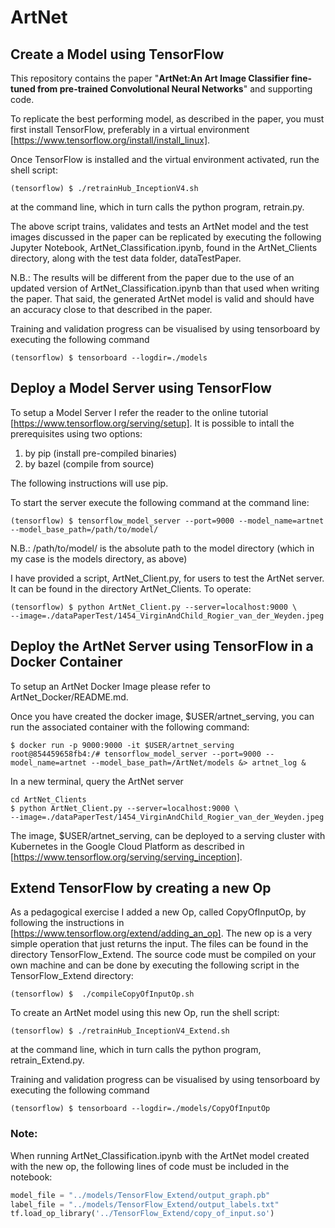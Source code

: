 # ArtNet
## Create a Model using TensorFlow
This repository contains the paper "**ArtNet:An Art Image Classifier fine-tuned from pre-trained Convolutional Neural Networks**" and supporting code.

To replicate the best performing model, as described in the paper, you must first install TensorFlow, preferably in a virtual environment [https://www.tensorflow.org/install/install_linux]. 

Once TensorFlow is installed and the virtual environment activated, run the shell script:
```
(tensorflow) $ ./retrainHub_InceptionV4.sh
```
at the command line, which in turn calls the python program, retrain.py. 

The above script trains, validates and tests an ArtNet model and the test images discussed in the paper can be replicated by executing the following Jupyter Notebook, ArtNet_Classification.ipynb, found in the ArtNet_Clients directory, along with the test data folder, dataTestPaper. 

N.B.: The results will be different from the paper due to the use of an updated version of ArtNet_Classification.ipynb than that used when writing the paper. That said, the generated ArtNet model is valid and should have an accuracy close to that described in the paper.

Training and validation progress can be visualised by using tensorboard by executing the following command
```
(tensorflow) $ tensorboard --logdir=./models
```
## Deploy a Model Server using TensorFlow
To setup a Model Server I refer the reader to the online tutorial [https://www.tensorflow.org/serving/setup]. It is possible to intall the prerequisites using two options:
1. by pip    (install pre-compiled binaries)
2. by bazel  (compile from source)

The following instructions will use pip.

To start the server execute the following command at the command line:
```
(tensorflow) $ tensorflow_model_server --port=9000 --model_name=artnet --model_base_path=/path/to/model/
```
N.B.: /path/to/model/ is the absolute path to the model directory (which in my case is the models directory, as above)

I have provided a script, ArtNet_Client.py, for users to test the ArtNet server. It can be found in the directory ArtNet_Clients. To operate:
```
(tensorflow) $ python ArtNet_Client.py --server=localhost:9000 \
--image=./dataPaperTest/1454_VirginAndChild_Rogier_van_der_Weyden.jpeg 
```

## Deploy the ArtNet Server using TensorFlow in a Docker Container
To setup an ArtNet Docker Image please refer to ArtNet_Docker/README.md.

Once you have created the docker image, $USER/artnet_serving, you can run the associated container with the following command:

```
$ docker run -p 9000:9000 -it $USER/artnet_serving
root@854459658fb4:/# tensorflow_model_server --port=9000 --model_name=artnet --model_base_path=/ArtNet/models &> artnet_log &
```

In a new terminal, query the ArtNet server
```
cd ArtNet_Clients
$ python ArtNet_Client.py --server=localhost:9000 \
--image=./dataPaperTest/1454_VirginAndChild_Rogier_van_der_Weyden.jpeg 
```

The image, $USER/artnet_serving, can be deployed to a serving cluster with Kubernetes in the Google Cloud Platform as described in [https://www.tensorflow.org/serving/serving_inception]. 



## Extend TensorFlow by creating a new Op
As a pedagogical exercise I added a new Op, called CopyOfInputOp, by following the instructions in [https://www.tensorflow.org/extend/adding_an_op]. The new op is a very simple operation that just returns the input. The files can be found in the directory TensorFlow_Extend. The source code must be compiled on your own machine and can be done by executing the following script in the TensorFlow_Extend directory:
```
(tensorflow) $  ./compileCopyOfInputOp.sh
```
To create an ArtNet model using this new Op, run the shell script:
```
(tensorflow) $ ./retrainHub_InceptionV4_Extend.sh
```
at the command line, which in turn calls the python program, retrain_Extend.py. 

Training and validation progress can be visualised by using tensorboard by executing the following command
```
(tensorflow) $ tensorboard --logdir=./models/CopyOfInputOp
```
### Note:
When running ArtNet_Classification.ipynb with the ArtNet model created with the new op, the following lines of code must be included in the notebook:

```python
model_file = "../models/TensorFlow_Extend/output_graph.pb"
label_file = "../models/TensorFlow_Extend/output_labels.txt"
tf.load_op_library('../TensorFlow_Extend/copy_of_input.so')
```




